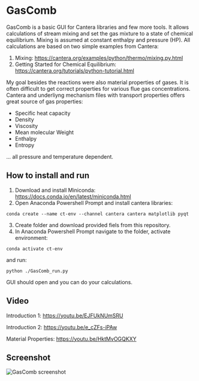 ﻿
# GasComb
GasComb is a basic GUI for Cantera libraries and few more tools. It allows calculations of stream mixing and set the gas mixture to a state of chemical equilibrium. Mixing is assumed at constant enthalpy and pressure (HP).
All calculations are based on two simple examples from Cantera:
1) Mixing: https://cantera.org/examples/python/thermo/mixing.py.html
2) Getting Started for Chemical Equilibrium: https://cantera.org/tutorials/python-tutorial.html

My goal besides the reactions were also material properties of gases. It is often difficult to get correct properties for various flue gas concentrations. Cantera and underliyng mechanism files with transport properties offers great source of gas properties:
- Specific heat capacity
- Density
- Viscosity
- Mean molecular Weight
- Enthalpy
- Entropy

... all pressure and temperature dependent.


## How to install and run
1) Download and install Miniconda: https://docs.conda.io/en/latest/miniconda.html 
2) Open Anaconda Powershell Prompt and install cantera libraries: 

```conda create --name ct-env --channel cantera cantera matplotlib pyqt```

3) Create folder and download provided fiels from this repository.
4) In Anaconda Powershell Prompt navigate to the folder, activate environment: 

```conda activate ct-env```

and run: 

```python ./GasComb_run.py```
        
GUI should open and you can do your calculations.

## Video
Introduction 1: https://youtu.be/EJFUkNUmSRU

Introduction 2: https://youtu.be/e_cZFs-iPAw

Material Properties: https://youtu.be/HktMvOGQKXY

## Screenshot

![GasComb screenshot](/help/images/GasComb_example1.PNG)

